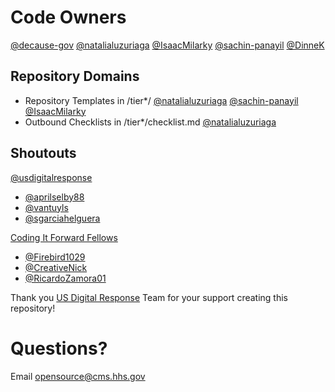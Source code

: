 # Code Owners

[@decause-gov](https://github.com/decause-gov)
[@natalialuzuriaga](https://github.com/natalialuzuriaga)
[@IsaacMilarky](https://github.com/IsaacMilarky)
[@sachin-panayil](https://github.com/sachin-panayil)
[@DinneK](https://github.com/DinneK)

## Repository Domains

- Repository Templates in /tier\*/ [@natalialuzuriaga](https://github.com/natalialuzuriaga) [@sachin-panayil](https://github.com/sachin-panayil) [@IsaacMilarky](https://github.com/IsaacMilarky)
- Outbound Checklists in /tier\*/checklist.md [@natalialuzuriaga](https://github.com/natalialuzuriaga)

## Shoutouts

[@usdigitalresponse](https://github.com/usdigitalresponse)

- [@aprilselby88](https://github.com/aprilselby88)
- [@vantuyls](https://github.com/vantuyls)
- [@sgarciahelguera](https://github.com/sgarciahelguera)

[Coding It Forward Fellows](https://codingitforward.com/fellowship)

- [@Firebird1029](https://github.com/Firebird1029)
- [@CreativeNick](https://github.com/CreativeNick)
- [@RicardoZamora01](https://github.com/RicardoZamora01)

Thank you [US Digital Response](https://www.usdigitalresponse.org/) Team for your support creating this repository!

# Questions?

Email opensource@cms.hhs.gov
